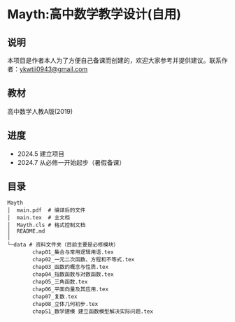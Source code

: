 # Mayth:高中数学教学设计(自用)
## 说明
本项目是作者本人为了方便自己备课而创建的，欢迎大家参考并提供建议。联系作者：[ykwtii0943@gmail.com](mailto:ykwtii0943@gmail.com)
## 教材
高中数学人教A版(2019)

## 进度
- 2024.5 建立项目
- 2024.7 从必修一开始起步（暑假备课）

## 目录
```shell
Mayth
│  main.pdf  # 编译后的文件
│  main.tex  # 主文档
│  Mayth.cls # 格式控制文档
│  README.md 
│
└─data # 资料文件夹（目前主要是必修模块）
        chap01_集合与常用逻辑用语.tex
        chap02_一元二次函数、方程和不等式.tex
        chap03_函数的概念与性质.tex
        chap04_指数函数与对数函数.tex
        chap05_三角函数.tex
        chap06_平面向量及其应用.tex
        chap07_复数.tex
        chap08_立体几何初步.tex
        chapS1_数学建模 建立函数模型解决实际问题.tex
```
